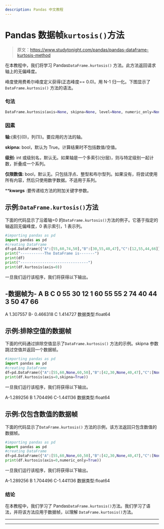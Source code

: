 ```yaml
---
description: Pandas 中文教程
---
```


# Pandas 数据帧`kurtosis()`方法

> 原文：<https://www.studytonight.com/pandas/pandas-dataframe-kurtosis-method>

在本教程中，我们将学习 Pandas`DataFrame.kurtosis()` 方法。此方法返回请求轴上的无偏峰度。

峰度使用费希尔峰度定义获得(正态峰度== 0.0)。用 N-1 归一化。下图显示了`DataFrame.kurtosis()` 方法的语法。

### 句法

```py
DataFrame.kurtosis(axis=None, skipna=None, level=None, numeric_only=None, **kwargs)
```

### 因素

**轴:**{索引(0)，列(1)}。要应用的方法的轴。

**skipna:** bool，默认为 True。计算结果时不包括数值/空值。

**级别:** int 或级别名，默认无。如果轴是一个多索引(分层)，则与特定级别一起计数，折叠成一个系列。

**仅限数值:** bool，默认无。只包括浮点、整型和布尔型列。如果没有，将尝试使用所有内容，然后只使用数字数据。不适用于系列。

****kwargs** :要传递给方法的附加关键字参数。

## 示例:`DataFrame.kurtosis()`方法

下面的代码显示了沿着轴=0 的`DataFrame.kurtosis()`方法的例子。它基于指定的轴返回无偏峰度，0 表示索引，1 表示列。

```py
#importing pandas as pd
import pandas as pd
#creating DataFrame
df=pd.DataFrame({"A":[55,60,74,50],"B":[30,55,40,47],"C":[12,55,44,66]})
print("-----------The DataFrame is-------")
print(df)
print("-------------------------------")
print(df.kurtosis(axis=0))
```

一旦我们运行该程序，我们将获得以下输出。

-数据帧为-
A B C
0 55 30 12
1 60 55 55
2 74 40 44
3 50 47 66
-
A 1.307557
B- 0.466318
C 1.414727
数据类型:float64

## 示例:排除空值的数据帧

下面的代码通过排除空值显示了`DataFrame.kurtosis()` 方法的示例。skipna 参数跳过空值并返回一个数据帧。

```py
#importing pandas as pd
import pandas as pd
#creating DataFrame
df=pd.DataFrame({"A":[55,60,None,60,50],"B":[42,30,None,40,47],"C":[None,75,55,44,66]})
print(df.kurtosis(axis=0,skipna=True))
```

一旦我们运行该程序，我们将获得以下输出。

A-1.289256
B 1.704496
C-1.441136
数据类型:float64

## 示例:仅包含数值的数据帧

下面的代码显示了`DataFrame.kurtosis()` 方法的示例，该方法返回只包含数值的数据帧。

```py
#importing pandas as pd
import pandas as pd
#creating DataFrame
df=pd.DataFrame({"A":[55,60,None,60,50],"B":[42,30,None,40,47],"C":[None,75,55,44,66]})
print(df.kurtosis(axis=0,numeric_only=True))
```

一旦我们运行该程序，我们将获得以下输出。

A-1.289256
B 1.704496
C-1.441136
数据类型:float64

### 结论

在本教程中，我们学习了 Pandas`DataFrame.kurtosis()`方法。我们学习了语法，并将该方法应用于数据帧，以理解 `DataFrame.kurtosis()`方法。

* * *

* * *